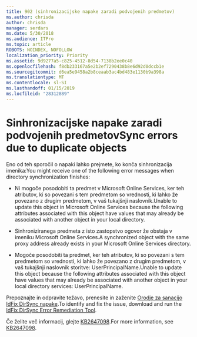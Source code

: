 ```yaml
---
title: 902 (sinhronizacijske napake zaradi podvojenih predmetov)
ms.author: chrisda
author: chrisda
manager: serdars
ms.date: 5/30/2018
ms.audience: ITPro
ms.topic: article
ROBOTS: NOINDEX, NOFOLLOW
localization_priority: Priority
ms.assetid: 9d9277a5-c825-4512-8d54-7138b2ee0c40
ms.openlocfilehash: f8db233167a5e2b2ef7290438b8e6d92d0dccb1e
ms.sourcegitcommit: d6ea5e9458a2b8ceaab3ac4bd483e1130b9a398a
ms.translationtype: MT
ms.contentlocale: sl-SI
ms.lasthandoff: 01/15/2019
ms.locfileid: "28312889"
---
```

# <a name="sync-errors-due-to-duplicate-objects"></a><span data-ttu-id="4ccd6-102">Sinhronizacijske napake zaradi podvojenih predmetov</span><span class="sxs-lookup"><span data-stu-id="4ccd6-102">Sync errors due to duplicate objects</span></span>

<span data-ttu-id="4ccd6-103">Eno od teh sporočil o napaki lahko prejmete, ko konča sinhronizacija imenika:</span><span class="sxs-lookup"><span data-stu-id="4ccd6-103">You might receive one of the following error messages when directory synchronization finishes:</span></span>
  
- <span data-ttu-id="4ccd6-104">Ni mogoče posodobiti ta predmet v Microsoft Online Services, ker teh atributov, ki so povezani s tem predmetom so vrednosti, ki lahko že povezano z drugim predmetom, v vaš tukajšnji naslovnik.</span><span class="sxs-lookup"><span data-stu-id="4ccd6-104">Unable to update this object in Microsoft Online Services because the following attributes associated with this object have values that may already be associated with another object in your local directory.</span></span>
    
- <span data-ttu-id="4ccd6-105">Sinhroniziranega predmeta z isto zastopstvo ogovor že obstaja v imeniku Microsoft Online Services.</span><span class="sxs-lookup"><span data-stu-id="4ccd6-105">A synchronized object with the same proxy address already exists in your Microsoft Online Services directory.</span></span>
    
- <span data-ttu-id="4ccd6-106">Mogoče posodobiti ta predmet, ker teh atributov, ki so povezani s tem predmetom so vrednosti, ki lahko že povezano z drugim predmetom, v vaš tukajšnji naslovnik storitve: UserPrincipalName.</span><span class="sxs-lookup"><span data-stu-id="4ccd6-106">Unable to update this object because the following attributes associated with this object have values that may already be associated with another object in your local directory services: UserPrincipalName.</span></span>
    
<span data-ttu-id="4ccd6-107">Prepoznajte in odpravite težavo, prenesite in zaženite [Orodje za sanacijo IdFix DirSync napake](https://www.microsoft.com/download/details.aspx?id=36832).</span><span class="sxs-lookup"><span data-stu-id="4ccd6-107">To identify and fix the issue, download and run the [IdFix DirSync Error Remediation Tool](https://www.microsoft.com/download/details.aspx?id=36832).</span></span>
  
<span data-ttu-id="4ccd6-108">Če želite več informacij, glejte [KB2647098](https://support.microsoft.com/help/2647098/duplicate-or-invalid-attributes-prevent-directory-synchronization-in-o).</span><span class="sxs-lookup"><span data-stu-id="4ccd6-108">For more information, see [KB2647098](https://support.microsoft.com/help/2647098/duplicate-or-invalid-attributes-prevent-directory-synchronization-in-o).</span></span>
  

